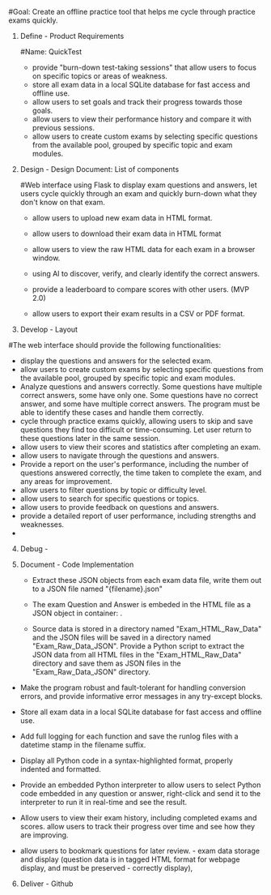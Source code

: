 #Goal: Create an offline practice tool that helps me cycle through practice exams quickly.

1) Define - Product Requirements

      #Name: QuickTest
    - provide "burn-down test-taking sessions" that allow users to focus on specific topics or areas of weakness.
    - store all exam data in a local SQLite database for fast access and offline use.
    - allow users to set goals and track their progress towards those goals.
    - allow users to view their performance history and compare it with previous sessions.
    - allow users to create custom exams by selecting specific questions from the available pool, grouped by specific topic and exam modules.

 2) Design - Design Document: List of components

      #Web interface using Flask to display exam questions and answers, let users cycle quickly through an exam and quickly burn-down what they don't know on that exam.

     
      - allow users to upload new exam data in HTML format.
      - allow users to download their exam data in HTML format
      - allow users to view the raw HTML data for each exam in a browser window.
     - using AI to discover, verify, and clearly identify the correct answers.
  
    - provide a leaderboard to compare scores with other users. (MVP 2.0)
    - allow users to export their exam results in a CSV or PDF format.

3) Develop - Layout

  #The web interface should provide the following functionalities:
  - display the questions and answers for the selected exam.
  - allow users to create custom exams by selecting specific questions from the available pool, grouped by specific topic and exam modules.
  - Analyze questions and answers correctly.  Some questions have multiple correct answers, some have only one.  Some questions have no correct answer, and some have multiple correct answers.  The program must be able to identify these cases and handle them correctly.
  - cycle through practice exams quickly, allowing users to skip and save questions they find too difficult or time-consuming.  Let user return to these questions later in the same session.
  - allow users to view their scores and statistics after completing an exam.
  - allow users to navigate through the questions and answers.
  - Provide a report on the user's performance, including the number of questions answered correctly, the time taken to complete the exam, and any areas for improvement.
  - allow users to filter questions by topic or difficulty level.
  - allow users to search for specific questions or topics.
  - allow users to provide feedback on questions and answers.
  - provide a detailed report of user performance, including strengths and      weaknesses.
-


4) Debug - 

5) Document - Code Implementation

     - Extract these JSON objects from each exam data file, write them out to a JSON file named "{filename}.json"
    - The exam Question and Answer is embeded in the HTML file as a JSON object in container: <script>"let data = {<<exam data is here>>}"</script>.

    - Source data is stored in a directory named "Exam_HTML_Raw_Data" and the JSON files will be saved in a directory named "Exam_Raw_Data_JSON".  Provide a Python script to extract the JSON data from all HTML files in the "Exam_HTML_Raw_Data" directory and save them as JSON files in the "Exam_Raw_Data_JSON" directory.

  - Make the program robust and fault-tolerant for handling conversion errors, and  provide informative error messages in any try-except blocks. 

  - Store all exam data in a local SQLite database for fast access and offline use.

  - Add full logging for each function and save the runlog files with a datetime stamp in the filename suffix. 

 - Display all Python code in a syntax-highlighted format, properly indented and    formatted. 
  - Provide an embedded Python interpreter to allow users to select Python code embedded in any question or answer, right-click and send it to the interpreter to run it in real-time and see the result.
  - Allow users to view their exam history, including completed exams and scores.
  allow users to track their progress over time and see how they are improving.
   - allow users to bookmark questions for later review.
    - exam data storage and display (question data is in tagged HTML format for webpage display, and must be preserved - correctly display),


6) Deliver - Github


